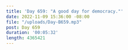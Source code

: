 ```yaml
---
title: 'Day 659: "A good day for democracy."'
date: 2022-11-09 15:36:00 -08:00
file: "/uploads/Day-B659.mp3"
post: Day 659
duration: '00:05:32'
length: 4365421
---
```


